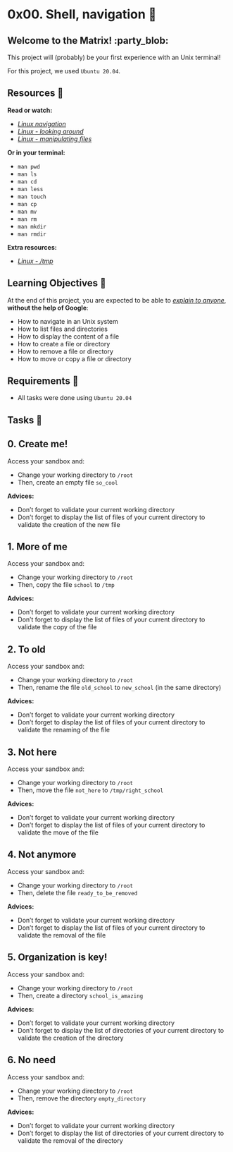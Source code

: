# 0x00. Shell, navigation :file_folder:
## Welcome to the Matrix! :party_blob:
This project will (probably) be your first experience with an Unix terminal!

For this project, we used `Ubuntu 20.04`.
## Resources :open_book:
**Read or watch:**

- [*Linux navigation*](http://linuxcommand.org/lc3_lts0020.php)
- [*Linux - looking around*](http://linuxcommand.org/lc3_lts0030.php)
- [*Linux - manipulating files*](http://linuxcommand.org/lc3_lts0050.php)

**Or in your terminal:**

- `man pwd`
- `man ls`
- `man cd`
- `man less`
- `man touch`
- `man cp`
- `man mv`
- `man rm`
- `man mkdir`
- `man rmdir`

**Extra resources:**
- [*Linux - /tmp*](https://tldp.org/LDP/Linux-Filesystem-Hierarchy/html/tmp.html)

## Learning Objectives :page_with_curl:
At the end of this project, you are expected to be able to [*explain to anyone*](https://fs.blog/feynman-technique/), **without the help of Google**:

- How to navigate in an Unix system
- How to list files and directories
- How to display the content of a file
- How to create a file or directory
- How to remove a file or directory
- How to move or copy a file or directory

## Requirements :bookmark:
- All tasks were done using `Ubuntu 20.04`
## Tasks :scroll:
## 0. Create me!
Access your sandbox and:

- Change your working directory to `/root`
- Then, create an empty file `so_cool`

**Advices:**

- Don’t forget to validate your current working directory
- Don’t forget to display the list of files of your current directory to validate the creation of the new file
## 1. More of me
Access your sandbox and:

- Change your working directory to `/root`
- Then, copy the file `school` to `/tmp`

**Advices:**

- Don’t forget to validate your current working directory
- Don’t forget to display the list of files of your current directory to validate the copy of the file
## 2. To old
Access your sandbox and:

- Change your working directory to `/root`
- Then, rename the file `old_school` to `new_school` (in the same directory)

**Advices:**

- Don’t forget to validate your current working directory
- Don’t forget to display the list of files of your current directory to validate the renaming of the file
## 3. Not here
Access your sandbox and:

- Change your working directory to `/root`
- Then, move the file `not_here` to `/tmp/right_school`

**Advices:**

- Don’t forget to validate your current working directory
- Don’t forget to display the list of files of your current directory to validate the move of the file
## 4. Not anymore
Access your sandbox and:

- Change your working directory to `/root`
- Then, delete the file `ready_to_be_removed`

**Advices:**

- Don’t forget to validate your current working directory
- Don’t forget to display the list of files of your current directory to validate the removal of the file
## 5. Organization is key!
Access your sandbox and:

- Change your working directory to `/root`
- Then, create a directory `school_is_amazing`

**Advices:**

- Don’t forget to validate your current working directory
- Don’t forget to display the list of directories of your current directory to validate the creation of the directory
## 6. No need
Access your sandbox and:

- Change your working directory to `/root`
- Then, remove the directory `empty_directory`

**Advices:**

- Don’t forget to validate your current working directory
- Don’t forget to display the list of directories of your current directory to validate the removal of the directory
